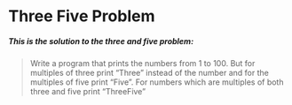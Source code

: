 # Three Five Problem

##### This is the solution to the three and five problem:

> Write a program that prints the numbers from 1 to 100. 
> But for multiples of three print “Three” instead of the number and for the multiples of five print “Five”. 
> For numbers which are multiples of both three and five print “ThreeFive”

